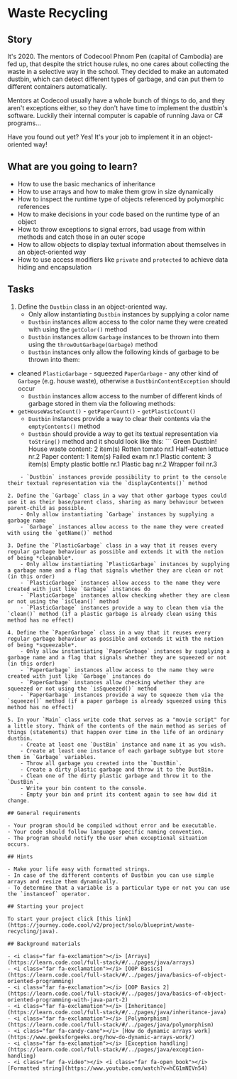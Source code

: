 # Waste Recycling

## Story

It's 2020.
The mentors of Codecool Phnom Pen (capital of Cambodia) are fed up, that despite the strict house rules, no one cares about collecting the waste in a selective way in the school.
They decided to make an automated dustbin, which can detect different types of garbage, and can put them to different containers automatically.

Mentors at Codecool usually have a whole bunch of things to do, and they aren't exceptions either, so they don't have time to implement the dustbin's software.
Luckily their internal computer is capable of running Java or C# programs...

Have you found out yet?
Yes! It's your job to implement it in an object-oriented way!

## What are you going to learn?

- How to use the basic mechanics of inheritance
- How to use arrays and how to make them grow in size dynamically
- How to inspect the runtime type of objects referenced by polymorphic references
- How to make decisions in your code based on the runtime type of an object
- How to throw exceptions to signal errors, bad usage from within methods and catch those in an outer scope
- How to allow objects to display textual information about themselves in an object-oriented way
- How to use access modifiers like `private` and `protected` to achieve data hiding and encapsulation

## Tasks

1. Define the `Dustbin` class in an object-oriented way.
    - Only allow instantiating `Dustbin` instances by supplying a color name
    - `Dustbin` instances allow access to the color name they were created with using the `getColor()` method
    - `Dustbin` instances allow `Garbage` instances to be thrown into them using the `throwOutGarbage(Garbage)` method
    - `Dustbin` instances only allow the following kinds of garbage to be thrown into them:
- cleaned `PlasticGarbage` - squeezed `PaperGarbage` - any other kind of `Garbage` (e.g. house waste),
otherwise a `DustbinContentException` should occur
    - `Dustbin` instances allow access to the number of different kinds of garbage stored in them via the following methods:
- `getHouseWasteCount()` - `getPaperCount()` - `getPlasticCount()`
    - `Dustbin` instances provide a way to clear their contents via the `emptyContents()` method
    - `Dustbin` should provide a way to get its textual representation via `toString()` method and it should look like this: ``` Green Dustbin! House waste content: 2 item(s)
    Rotten tomato nr.1
    Half-eaten lettuce nr.2
Paper content: 1 item(s)
    Failed exam nr.1
Plastic content: 3 item(s)
    Empty plastic bottle nr.1
    Plastic bag nr.2
    Wrapper foil nr.3
```
    - `Dustbin` instances provide possibility to print to the console their textual representation via the `displayContents()` method

2. Define the `Garbage` class in a way that other garbage types could use it as their base/parent class, sharing as many behaviour between parent-child as possible.
    - Only allow instantiating `Garbage` instances by supplying a garbage name
    - `Garbage` instances allow access to the name they were created with using the `getName()` method

3. Define the `PlasticGarbage` class in a way that it reuses every regular garbage behaviour as possible and extends it with the notion of being *cleanable*.
    - Only allow instantiating `PlasticGarbage` instances by supplying a garbage name and a flag that signals whether they are clean or not (in this order)
    - `PlasticGarbage` instances allow access to the name they were created with just like `Garbage` instances do
    - `PlasticGarbage` instances allow checking whether they are clean or not using the `isClean()` method
    - `PlasticGarbage` instances provide a way to clean them via the `clean()` method (if a plastic garbage is already clean using this method has no effect)

4. Define the `PaperGarbage` class in a way that it reuses every regular garbage behaviour as possible and extends it with the notion of being *squeezable*.
    - Only allow instantiating `PaperGarbage` instances by supplying a garbage name and a flag that signals whether they are squeezed or not (in this order)
    - `PaperGarbage` instances allow access to the name they were created with just like `Garbage` instances do
    - `PaperGarbage` instances allow checking whether they are squeezed or not using the `isSqueezed()` method
    - `PaperGarbage` instances provide a way to squeeze them via the `squeeze()` method (if a paper garbage is already squeezed using this method has no effect)

5. In your `Main` class write code that serves as a "movie script" for a little story. Think of the contents of the main method as series of things (statements) that happen over time in the life of an ordinary dustbin.
    - Create at least one `DustBin` instance and name it as you wish.
    - Create at least one instance of each garbage subtype but store them in `Garbage` variables.
    - Throw all garbage you created into the `DustBin`.
    - Create a dirty plastic garbage and throw it to the DustBin.
    - Clean one of the dirty plastic garbage and throw it to the `DustBin`.
    - Write your bin content to the console.
    - Empty your bin and print its content again to see how did it change.

## General requirements

- Your program should be compiled without error and be executable.
- Your code should follow language specific naming convention.
- The program should notify the user when exceptional situation occurs.

## Hints

- Make your life easy with formatted strings.
- In case of the different contents of Dustbin you can use simple arrays and resize them dynamically.
- To determine that a variable is a particular type or not you can use the `instanceof` operator.

## Starting your project

To start your project click [this link](https://journey.code.cool/v2/project/solo/blueprint/waste-recycling/java).

## Background materials

- <i class="far fa-exclamation"></i> [Arrays](https://learn.code.cool/full-stack/#/../pages/java/arrays)
- <i class="far fa-exclamation"></i> [OOP Basics](https://learn.code.cool/full-stack/#/../pages/java/basics-of-object-oriented-programming)
- <i class="far fa-exclamation"></i> [OOP Basics 2](https://learn.code.cool/full-stack/#/../pages/java/basics-of-object-oriented-programming-with-java-part-2)
- <i class="far fa-exclamation"></i> [Inheritance](https://learn.code.cool/full-stack/#/../pages/java/inheritance-java)
- <i class="far fa-exclamation"></i> [Polymorphism](https://learn.code.cool/full-stack/#/../pages/java/polymorphism)
- <i class="far fa-candy-cane"></i> [How do dynamic arrays work](https://www.geeksforgeeks.org/how-do-dynamic-arrays-work/)
- <i class="far fa-exclamation"></i> [Exception handling](https://learn.code.cool/full-stack/#/../pages/java/exception-handling)
- <i class="far fa-video"></i> <i class="far fa-open_book"></i> [Formatted string](https://www.youtube.com/watch?v=hCG1mNIVn54)
